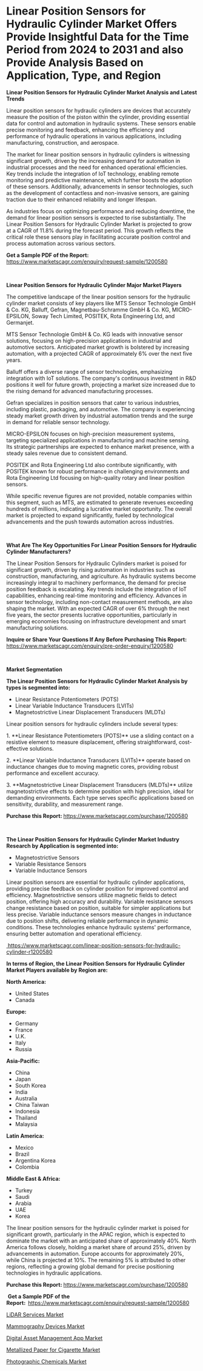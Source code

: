 <p><h1>Linear Position Sensors for Hydraulic Cylinder Market Offers Provide Insightful Data for the Time Period from 2024 to 2031 and also Provide Analysis Based on Application, Type, and Region</h1></p><p><strong>Linear Position Sensors for Hydraulic Cylinder Market Analysis and Latest Trends</strong></p>
<p><p>Linear position sensors for hydraulic cylinders are devices that accurately measure the position of the piston within the cylinder, providing essential data for control and automation in hydraulic systems. These sensors enable precise monitoring and feedback, enhancing the efficiency and performance of hydraulic operations in various applications, including manufacturing, construction, and aerospace.</p><p>The market for linear position sensors in hydraulic cylinders is witnessing significant growth, driven by the increasing demand for automation in industrial processes and the need for enhanced operational efficiencies. Key trends include the integration of IoT technology, enabling remote monitoring and predictive maintenance, which further boosts the adoption of these sensors. Additionally, advancements in sensor technologies, such as the development of contactless and non-invasive sensors, are gaining traction due to their enhanced reliability and longer lifespan.</p><p>As industries focus on optimizing performance and reducing downtime, the demand for linear position sensors is expected to rise substantially. The Linear Position Sensors for Hydraulic Cylinder Market is projected to grow at a CAGR of 11.8% during the forecast period. This growth reflects the critical role these sensors play in facilitating accurate position control and process automation across various sectors.</p></p>
<p><strong>Get a Sample PDF of the Report:&nbsp;</strong> <a href="https://www.marketscagr.com/enquiry/request-sample/1200580?utm_campaign=1789&utm_medium=2&utm_source=Github&utm_content=ia&utm_term=05122024&utm_id=linear-position-sensors-for-hydraulic-cylinder">https://www.marketscagr.com/enquiry/request-sample/1200580</a></p>
<p>&nbsp;</p>
<p><strong>Linear Position Sensors for Hydraulic Cylinder Major Market Players</strong></p>
<p><p>The competitive landscape of the linear position sensors for the hydraulic cylinder market consists of key players like MTS Sensor Technologie GmbH & Co. KG, Balluff, Gefran, Magnetbau-Schramme GmbH & Co. KG, MICRO-EPSILON, Soway Tech Limited, POSITEK, Rota Engineering Ltd, and Germanjet.</p><p>MTS Sensor Technologie GmbH & Co. KG leads with innovative sensor solutions, focusing on high-precision applications in industrial and automotive sectors. Anticipated market growth is bolstered by increasing automation, with a projected CAGR of approximately 6% over the next five years. </p><p>Balluff offers a diverse range of sensor technologies, emphasizing integration with IoT solutions. The company's continuous investment in R&D positions it well for future growth, projecting a market size increased due to the rising demand for advanced manufacturing processes.</p><p>Gefran specializes in position sensors that cater to various industries, including plastic, packaging, and automotive. The company is experiencing steady market growth driven by industrial automation trends and the surge in demand for reliable sensor technology.</p><p>MICRO-EPSILON focuses on high-precision measurement systems, targeting specialized applications in manufacturing and machine sensing. Its strategic partnerships are expected to enhance market presence, with a steady sales revenue due to consistent demand.</p><p>POSITEK and Rota Engineering Ltd also contribute significantly, with POSITEK known for robust performance in challenging environments and Rota Engineering Ltd focusing on high-quality rotary and linear position sensors.</p><p>While specific revenue figures are not provided, notable companies within this segment, such as MTS, are estimated to generate revenues exceeding hundreds of millions, indicating a lucrative market opportunity. The overall market is projected to expand significantly, fueled by technological advancements and the push towards automation across industries.</p></p>
<p>&nbsp;</p>
<p><strong>What Are The Key Opportunities For Linear Position Sensors for Hydraulic Cylinder Manufacturers?</strong></p>
<p><p>The Linear Position Sensors for Hydraulic Cylinders market is poised for significant growth, driven by rising automation in industries such as construction, manufacturing, and agriculture. As hydraulic systems become increasingly integral to machinery performance, the demand for precise position feedback is escalating. Key trends include the integration of IoT capabilities, enhancing real-time monitoring and efficiency. Advances in sensor technology, including non-contact measurement methods, are also shaping the market. With an expected CAGR of over 6% through the next five years, the sector presents lucrative opportunities, particularly in emerging economies focusing on infrastructure development and smart manufacturing solutions.</p></p>
<p><strong>Inquire or Share Your Questions If Any Before Purchasing This Report:</strong> <a href="https://www.marketscagr.com/enquiry/pre-order-enquiry/1200580?utm_campaign=1789&utm_medium=2&utm_source=Github&utm_content=ia&utm_term=05122024&utm_id=linear-position-sensors-for-hydraulic-cylinder">https://www.marketscagr.com/enquiry/pre-order-enquiry/1200580</a></p>
<p>&nbsp;</p>
<p><strong>Market Segmentation</strong></p>
<p><strong>The Linear Position Sensors for Hydraulic Cylinder Market Analysis by types is segmented into:</strong></p>
<p><ul><li>Linear Resistance Potentiometers (POTS)</li><li>Linear Variable Inductance Transducers (LVITs)</li><li>Magnetostrictive Linear Displacement Transducers (MLDTs)</li></ul></p>
<p><p>Linear position sensors for hydraulic cylinders include several types: </p><p>1. **Linear Resistance Potentiometers (POTS)** use a sliding contact on a resistive element to measure displacement, offering straightforward, cost-effective solutions. </p><p>2. **Linear Variable Inductance Transducers (LVITs)** operate based on inductance changes due to moving magnetic cores, providing robust performance and excellent accuracy. </p><p>3. **Magnetostrictive Linear Displacement Transducers (MLDTs)** utilize magnetostrictive effects to determine position with high precision, ideal for demanding environments. Each type serves specific applications based on sensitivity, durability, and measurement range.</p></p>
<p><strong>Purchase this Report:&nbsp;</strong><a href="https://www.marketscagr.com/purchase/1200580?utm_campaign=1789&utm_medium=2&utm_source=Github&utm_content=ia&utm_term=05122024&utm_id=linear-position-sensors-for-hydraulic-cylinder">https://www.marketscagr.com/purchase/1200580</a></p>
<p>&nbsp;</p>
<p><strong>The Linear Position Sensors for Hydraulic Cylinder Market Industry Research by Application is segmented into:</strong></p>
<p><ul><li>Magnetostrictive Sensors</li><li>Variable Resistance Sensors</li><li>Variable Inductance Sensors</li></ul></p>
<p><p>Linear position sensors are essential for hydraulic cylinder applications, providing precise feedback on cylinder position for improved control and efficiency. Magnetostrictive sensors utilize magnetic fields to detect position, offering high accuracy and durability. Variable resistance sensors change resistance based on position, suitable for simpler applications but less precise. Variable inductance sensors measure changes in inductance due to position shifts, delivering reliable performance in dynamic conditions. These technologies enhance hydraulic systems' performance, ensuring better automation and operational efficiency.</p></p>
<p><a href="https://www.marketscagr.com/linear-position-sensors-for-hydraulic-cylinder-r1200580?utm_campaign=1789&utm_medium=2&utm_source=Github&utm_content=ia&utm_term=05122024&utm_id=linear-position-sensors-for-hydraulic-cylinder">&nbsp;https://www.marketscagr.com/linear-position-sensors-for-hydraulic-cylinder-r1200580</a></p>
<p><strong>In terms of Region, the Linear Position Sensors for Hydraulic Cylinder Market Players available by Region are:</strong></p>
<p>
    <p> <strong> North America: </strong>
        <ul>
            <li>United States</li>
            <li>Canada</li>
        </ul>
        </p> 
    <p> <strong> Europe: </strong>
        <ul>
            <li>Germany</li>
            <li>France</li>
            <li>U.K.</li>
            <li>Italy</li>
            <li>Russia</li>
        </ul>
        </p> 
    <p> <strong> Asia-Pacific: </strong>
        <ul>
            <li>China</li>
            <li>Japan</li>
            <li>South Korea</li>
            <li>India</li>
            <li>Australia</li>
            <li>China Taiwan</li>
            <li>Indonesia</li>
            <li>Thailand</li>
            <li>Malaysia</li>
        </ul>
        </p> 
    <p> <strong> Latin America: </strong>
        <ul>
            <li>Mexico</li>
            <li>Brazil</li>
            <li>Argentina Korea</li>
            <li>Colombia</li>
        </ul>
        </p> 
    <p> <strong> Middle East & Africa: </strong>
        <ul>
            <li>Turkey</li>
            <li>Saudi</li>
            <li>Arabia</li>
            <li>UAE</li>
            <li>Korea</li>
        </ul>
    </p>
    </p>
<p><p>The linear position sensors for the hydraulic cylinder market is poised for significant growth, particularly in the APAC region, which is expected to dominate the market with an anticipated share of approximately 40%. North America follows closely, holding a market share of around 25%, driven by advancements in automation. Europe accounts for approximately 20%, while China is projected at 10%. The remaining 5% is attributed to other regions, reflecting a growing global demand for precise positioning technologies in hydraulic applications.</p></p>
<p><strong>Purchase this Report: </strong><a href="https://www.marketscagr.com/purchase/1200580?utm_campaign=1789&utm_medium=2&utm_source=Github&utm_content=ia&utm_term=05122024&utm_id=linear-position-sensors-for-hydraulic-cylinder">https://www.marketscagr.com/purchase/1200580</a></p>
<p>&nbsp;<strong>Get a Sample PDF of the Report:&nbsp;&nbsp;</strong><a href="https://www.marketscagr.com/enquiry/request-sample/1200580?utm_campaign=1789&utm_medium=2&utm_source=Github&utm_content=ia&utm_term=05122024&utm_id=linear-position-sensors-for-hydraulic-cylinder">https://www.marketscagr.com/enquiry/request-sample/1200580</a></p>
<p><strong></strong></p>
<p><p><a href="https://www.linkedin.com/pulse/projected-market-expansion-lidar-services-111-cagr-from-fvqoe?utm_campaign=1789&utm_medium=2&utm_source=Github&utm_content=ia&utm_term=05122024&utm_id=linear-position-sensors-for-hydraulic-cylinder">LiDAR Services Market</a></p><p><a href="https://www.linkedin.com/pulse/mammography-devices-market-size-projected-expand-57-cagr-from-zqvaf?utm_campaign=1789&utm_medium=2&utm_source=Github&utm_content=ia&utm_term=05122024&utm_id=linear-position-sensors-for-hydraulic-cylinder">Mammography Devices Market</a></p><p><a href="https://issuu.com/reportprime-2/docs/digital-asset-management-app-market-size-2030.pptx?utm_campaign=1789&utm_medium=2&utm_source=Github&utm_content=ia&utm_term=05122024&utm_id=linear-position-sensors-for-hydraulic-cylinder">Digital Asset Management App Market</a></p><p><a href="https://issuu.com/reportprime-2/docs/metallized-paper-for-cigarette-market-size-2030.pp?utm_campaign=1789&utm_medium=2&utm_source=Github&utm_content=ia&utm_term=05122024&utm_id=linear-position-sensors-for-hydraulic-cylinder">Metallized Paper for Cigarette Market</a></p><p><a href="https://www.linkedin.com/pulse/photographic-chemicals-market-size-share-detailed-analysis-mgjbe?utm_campaign=1789&utm_medium=2&utm_source=Github&utm_content=ia&utm_term=05122024&utm_id=linear-position-sensors-for-hydraulic-cylinder">Photographic Chemicals Market</a></p></p>